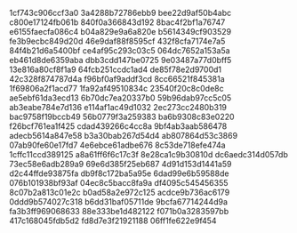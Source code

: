 1cf743c906ccf3a0
3a4288b72786ebb9
bee22d9af50b4abc
c800e17124fb061b
840f0a366843d192
8bac4f2bf1a76747
e6155faecfa086c4
b04a829e9a6a820e
b5614349cf903529
fe3b9ecbc849d20d
46e9daf88f8595cf
432f8cfa7174e7a5
84f4b21d6a5400bf
ce4af95c293c03c5
064dc7652a153a5a
eb461d8de6359aba
dbb3cdd147be0725
9e03487a77d0bff5
13e816a80cf8f1a9
64fcb251ccdc1ad4
de85f78e2d9700d1
42c328f874787d4a
f96bf0af9addf3cd
8cc66521f845381a
1f69806a2f1acd77
1fa92af49510834c
23540f20c8c0de8c
ae5ebf61da3ecd13
6b70dc7ea20337b0
59b96dab97cc5c05
ab3eabe784e7d136
e114af1ac49d1032
2ec273cc2480b319
bac9758f19bccb49
56b0779f3a259383
ba6b9308c83e0220
f26bcf761ea1f425
cdad439266c4cc8a
9bf4ab3aab586478
adecb5614a847e58
b3a30bab267d54d4
ab807864d53c3869
07ab90fe60e17fd7
4e6ebce61adbe676
8c53de718efe474a
1cffc11ccd389125
a8a61ff6f6c17c3f
8e28ca1c9b30810d
dc6aedc314d057db
73ec58e6adb289a9
69e6d385f25eb687
4d91d153d1441a59
d2c44ffde93875fa
db9f8c172ba5a95e
6dad99e6b59588de
076b101938bf93af
04ec8c5bacc8fa9a
df4095c545456355
8c07b2a813c01e2c
b0ad58a2e972c125
acdce9b736ac6179
0ddd9b574027c318
b6dd31baf05711de
9bcfa67714244d9a
fa3b3ff969068633
88e333be1d482122
f071b0a3283597bb
417c168045fdb5d2
fd8d7e3f21921188
06ff1fe622e9f454
